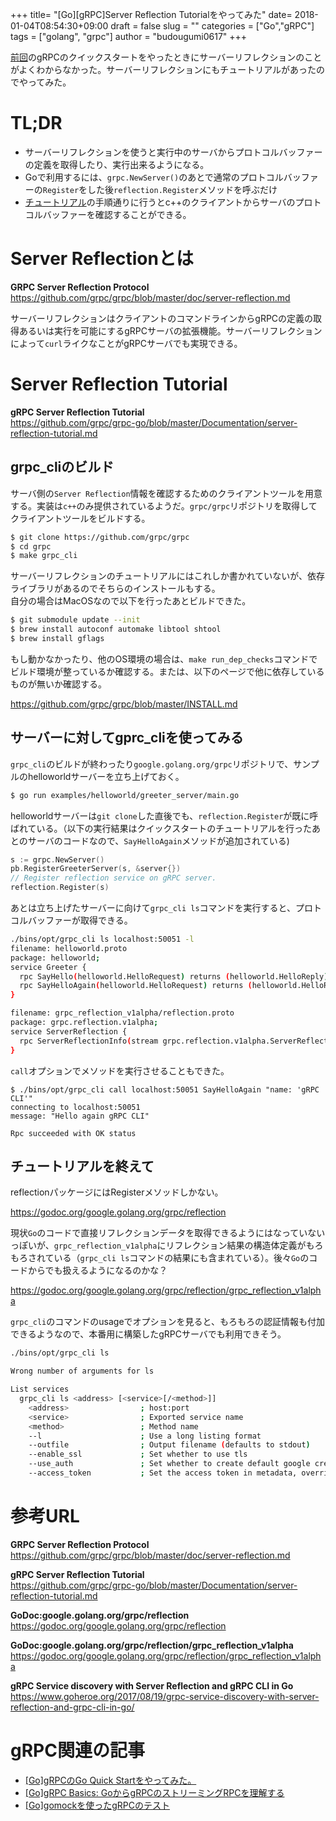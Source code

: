 +++
title= "[Go][gRPC]Server Reflection Tutorialをやってみた"
date= 2018-01-04T08:54:30+09:00
draft = false
slug = ""
categories = ["Go","gRPC"]
tags = ["golang", "grpc"]
author = "budougumi0617"
+++


[前回](/2018/01/01/hello-grpc-go/)のgRPCのクイックスタートをやったときにサーバーリフレクションのことがよくわからなかった。サーバーリフレクションにもチュートリアルがあったのでやってみた。

# TL;DR
- サーバーリフレクションを使うと実行中のサーバからプロトコルバッファーの定義を取得したり、実行出来るようになる。
- Goで利用するには、`grpc.NewServer()`のあとで通常のプロトコルバッファーの`Register`をした後`reflection.Register`メソッドを呼ぶだけ
- [チュートリアル](https://github.com/grpc/grpc-go/blob/master/Documentation/server-reflection-tutorial.md)の手順通りに行うとc++のクライアントからサーバのプロトコルバッファーを確認することができる。

# Server Reflectionとは
**GRPC Server Reflection Protocol**  
https://github.com/grpc/grpc/blob/master/doc/server-reflection.md

サーバーリフレクションはクライアントのコマンドラインからgRPCの定義の取得あるいは実行を可能にするgRPCサーバの拡張機能。サーバーリフレクションによって`curl`ライクなことがgRPCサーバでも実現できる。


# Server Reflection Tutorial

**gRPC Server Reflection Tutorial**  
https://github.com/grpc/grpc-go/blob/master/Documentation/server-reflection-tutorial.md

## grpc_cliのビルド
サーバ側の`Server Reflection`情報を確認するためのクライアントツールを用意する。実装は`c++`のみ提供されているようだ。`grpc/grpc`リポジトリを取得してクライアントツールをビルドする。

```bash
$ git clone https://github.com/grpc/grpc
$ cd grpc
$ make grpc_cli
```

サーバーリフレクションのチュートリアルにはこれしか書かれていないが、依存ライブラリがあるのでそちらのインストールもする。  
自分の場合はMacOSなので以下を行ったあとビルドできた。


```bash
$ git submodule update --init
$ brew install autoconf automake libtool shtool
$ brew install gflags
```

もし動かなかったり、他のOS環境の場合は、`make run_dep_checks`コマンドでビルド環境が整っているか確認する。または、以下のページで他に依存しているものが無いか確認する。

https://github.com/grpc/grpc/blob/master/INSTALL.md

## サーバーに対してgprc_cliを使ってみる

`grpc_cli`のビルドが終わったり`google.golang.org/grpc`リポジトリで、サンプルのhelloworldサーバーを立ち上げておく。

```bash
$ go run examples/helloworld/greeter_server/main.go
```

helloworldサーバーは`git clone`した直後でも、`reflection.Register`が既に呼ばれている。（以下の実行結果はクイックスタートのチュートリアルを行ったあとのサーバのコードなので、`SayHelloAgain`メソッドが追加されている)

```go
s := grpc.NewServer()
pb.RegisterGreeterServer(s, &server{})
// Register reflection service on gRPC server.
reflection.Register(s)
```

あとは立ち上げたサーバーに向けて`grpc_cli ls`コマンドを実行すると、プロトコルバッファーが取得できる。

```bash
./bins/opt/grpc_cli ls localhost:50051 -l
filename: helloworld.proto
package: helloworld;
service Greeter {
  rpc SayHello(helloworld.HelloRequest) returns (helloworld.HelloReply) {}
  rpc SayHelloAgain(helloworld.HelloRequest) returns (helloworld.HelloReply) {}
}

filename: grpc_reflection_v1alpha/reflection.proto
package: grpc.reflection.v1alpha;
service ServerReflection {
  rpc ServerReflectionInfo(stream grpc.reflection.v1alpha.ServerReflectionRequest) returns (stream grpc.reflection.v1alpha.ServerReflectionResponse) {}
}
```



`call`オプションでメソッドを実行させることもできた。

```
$ ./bins/opt/grpc_cli call localhost:50051 SayHelloAgain "name: 'gRPC CLI'"
connecting to localhost:50051
message: "Hello again gRPC CLI"

Rpc succeeded with OK status
```

## チュートリアルを終えて

reflectionパッケージにはRegisterメソッドしかない。

https://godoc.org/google.golang.org/grpc/reflection

現状`Go`のコードで直接リフレクションデータを取得できるようにはなっていないっぽいが、`grpc_reflection_v1alpha`にリフレクション結果の構造体定義がもろもろされている（`grpc_cli ls`コマンドの結果にも含まれている）。後々`Go`のコードからでも扱えるようになるのかな？

https://godoc.org/google.golang.org/grpc/reflection/grpc_reflection_v1alpha

`grpc_cli`のコマンドのusageでオプションを見ると、もろもろの認証情報も付加できるようなので、本番用に構築したgRPCサーバでも利用できそう。

```bash
./bins/opt/grpc_cli ls

Wrong number of arguments for ls

List services
  grpc_cli ls <address> [<service>[/<method>]]
    <address>                ; host:port
    <service>                ; Exported service name
    <method>                 ; Method name
    --l                      ; Use a long listing format
    --outfile                ; Output filename (defaults to stdout)
    --enable_ssl             ; Set whether to use tls
    --use_auth               ; Set whether to create default google credentials
    --access_token           ; Set the access token in metadata, overrides --use_auth
```

# 参考URL
**GRPC Server Reflection Protocol**  
https://github.com/grpc/grpc/blob/master/doc/server-reflection.md

**gRPC Server Reflection Tutorial**  
https://github.com/grpc/grpc-go/blob/master/Documentation/server-reflection-tutorial.md

**GoDoc:google.golang.org/grpc/reflection**  
https://godoc.org/google.golang.org/grpc/reflection

**GoDoc:google.golang.org/grpc/reflection/grpc_reflection_v1alpha**  
https://godoc.org/google.golang.org/grpc/reflection/grpc_reflection_v1alpha

**gRPC Service discovery with Server Reflection and gRPC CLI in Go**  
https://www.goheroe.org/2017/08/19/grpc-service-discovery-with-server-reflection-and-grpc-cli-in-go/


# gRPC関連の記事
 - [[Go]gRPCのGo Quick Startをやってみた。](/2018/01/01/hello-grpc-go/)
 - [[Go]gRPC Basics: GoからgRPCのストリーミングRPCを理解する](/2018/01/14/grpc-basics-go/)
 - [[Go]gomockを使ったgRPCのテスト](/2018/01/21/try-gomock-on-grpc-go/)
